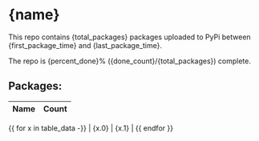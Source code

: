 # {name}

This repo contains {total_packages} packages uploaded to PyPi between 
{first_package_time} and {last_package_time}.

The repo is {percent_done}% ({done_count}/{total_packages}) complete.

## Packages:

| Name | Count |
|------|-------|
{{ for x in table_data -}}
| {x.0} | {x.1} |
{{ endfor }}